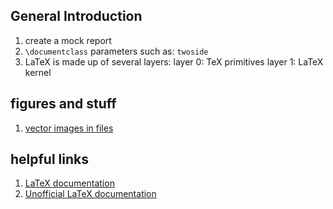 ## General Introduction

1. create a mock report
2. `\documentclass` parameters such as: `twoside`
3. LaTeX is made up of several layers:
	layer 0: TeX primitives
	layer 1: LaTeX kernel 

## figures and stuff

1. [vector images in files](https://futurestud.io/tutorials/matplotlib-save-plots-as-file)
## helpful links

1. [LaTeX documentation](https://www.latex-project.org/help/documentation/#general-documentation)
2. [Unofficial LaTeX documentation](https://latexref.xyz/)
